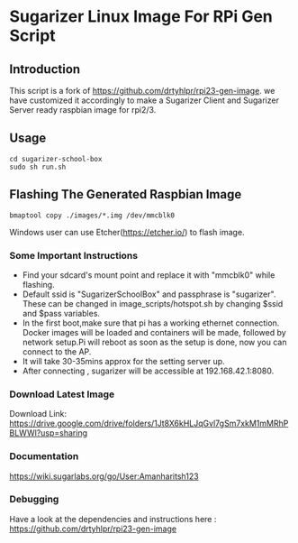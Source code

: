 # Sugarizer Linux Image For RPi Gen Script
## Introduction
This script is a fork of https://github.com/drtyhlpr/rpi23-gen-image. we have customized it accordingly to make a Sugarizer Client
and Sugarizer Server ready raspbian image for rpi2/3.

## Usage 

```shell
cd sugarizer-school-box
sudo sh run.sh
```

## Flashing The Generated Raspbian Image

```shell
bmaptool copy ./images/*.img /dev/mmcblk0
```
Windows user can use Etcher(https://etcher.io/) to flash image.

### Some Important Instructions
- Find your sdcard's mount point and replace it with "mmcblk0" while flashing.
- Default ssid is "SugarizerSchoolBox" and passphrase is "sugarizer". These can be changed in image_scripts/hotspot.sh by changing $ssid and $pass variables.
- In the first boot,make sure that pi has a working ethernet connection. Docker images will be loaded and containers will be made, followed by network setup.Pi will reboot as soon as the setup is done, now you can connect to the AP.
- It will take 30-35mins approx for the setting server up.
- After connecting , sugarizer will be accessible at 192.168.42.1:8080. 

### Download Latest Image
Download Link: https://drive.google.com/drive/folders/1Jt8X6kHLJqGvl7gSm7xkM1mMRhPBLWWl?usp=sharing

### Documentation
https://wiki.sugarlabs.org/go/User:Amanharitsh123

### Debugging
Have a look at the dependencies and instructions here : https://github.com/drtyhlpr/rpi23-gen-image

